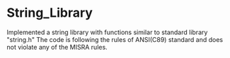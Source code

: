# String_Library
Implemented a string library with functions similar to standard library "string.h"
The code is following the rules of ANSI(C89) standard and does not violate any of the MISRA rules.